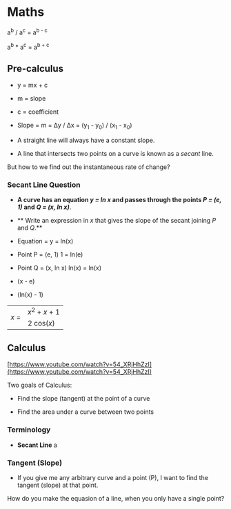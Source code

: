 # Maths

<!---http://www.myphysicslab.com/web_math.html--->

a<sup>b</sup> / a<sup>c</sup> = a<sup>b - c</sup>

a<sup>b</sup> * a<sup>c</sup> = a<sup>b + c</sup>

## Pre-calculus

* y = mx + c
* m = slope
* c = coefficient

* Slope = m = &Delta;y / &Delta;x = (y<sub>1</sub> - y<sub>0</sub>) / (x<sub>1</sub> - x<sub>0</sub>)

* A straight line will always have a constant slope.

* A line that intersects two points on a curve is known as a *secant* line.

But how to we find out the instantaneous rate of change?

### Secant Line Question

* **A curve has an equation *y = ln x* and passes through the points *P = (e, 1)* and *Q = (x, ln x)***.

* ** Write an expression in *x* that gives the slope of the secant joining *P* and *Q*.**

* Equation = y = ln(x)

* Point P = (e, 1)
1 = ln(e)

* Point Q = (x, ln x)
ln(x) = ln(x)

* (x - e)
* (ln(x) - 1)

<table class="fraction" align="center" cellpadding="0" cellspacing="0">
    <tr>
        <td rowspan="2" nowrap="nowrap">
            <i>x</i> =  
        </td>
        <td nowrap="nowrap">
            <i>x</i><sup>2</sup> + <i>x</i> + 1
        </td>
    </tr>
    <tr>
        <td class="upper_line">
            2 cos(<i>x</i>)
        </td>
    </tr>
</table>

## Calculus

[https://www.youtube.com/watch?v=54_XRjHhZzI](https://www.youtube.com/watch?v=54_XRjHhZzI)

Two goals of Calculus:

* Find the slope (tangent) at the point of a curve

* Find the area under a curve between two points

### Terminology

* **Secant Line** a

### Tangent (Slope)

* If you give me any arbitrary curve and a point (P), I want to find the tangent (slope) at that point.

How do you make the equasion of a line, when you only have a single point?
